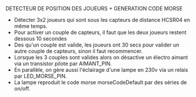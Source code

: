 DETECTEUR DE POSITION DES JOUEURS + GENERATION CODE MORSE

 * Détecter 3x2 joueurs qui sont sous les capteurs de distance HCSR04 en même temps.
 * Pour activer un couple de capteurs, il faut que les deux joueurs restent dessous 10 secondes
 * Des qu'un couple est valide, les joueurs ont 30 secs pour valider un autre couple de capteurs, sinon il faut recommencer.
 * Lorsque les 3 couples sont valides alors on désactive un électro aimant via un transistor pilote par AIMANT_PIN.
 * En parallèle, on gère aussi l'éclairage d'une lampe en 230v via un relais par LED_MORSE_PIN.
 * La lampe reproduit le code morse morseCodeDefault par des séries de on/off.